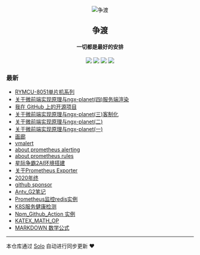 <p align="center"><img alt="争渡" src="https://s2.ax1x.com/2019/08/19/mlrm34.png"></p><h2 align="center">
争渡
</h2>

<h4 align="center">一切都是最好的安排</h4>
<p align="center"><a title="争渡" target="_blank" href="https://github.com/ferried/solo-blog"><img src="https://img.shields.io/github/last-commit/ferried/solo-blog.svg?style=flat-square&color=FF9900"></a>
<a title="GitHub repo size in bytes" target="_blank" href="https://github.com/ferried/solo-blog"><img src="https://img.shields.io/github/repo-size/ferried/solo-blog.svg?style=flat-square"></a>
<a title="Solo Version" target="_blank" href="https://github.com/88250/solo/releases"><img src="https://img.shields.io/badge/solo-4.3.1-f1e05a.svg?style=flat-square&color=blueviolet"></a>
<a title="Hits" target="_blank" href="https://github.com/88250/hits"><img src="https://hits.b3log.org/ferried/solo-blog.svg"></a></p>

### 最新

* [RYMCU-8051单片机系列](https://blog.eiyouhe.com/articles/2021/03/01/1614561229265.html)
* [关于微前端实现原理与ngx-planet(四)服务端渲染](https://blog.eiyouhe.com/articles/2021/02/25/1614224124030.html)
* [我在 GitHub 上的开源项目](https://blog.eiyouhe.com/my-github-repos)
* [关于微前端实现原理与ngx-planet(三)客制化](https://blog.eiyouhe.com/articles/2021/02/05/1612514513154.html)
* [关于微前端实现原理与ngx-planet(二)](https://blog.eiyouhe.com/articles/2021/01/22/1611298349966.html)
* [关于微前端实现原理与ngx-planet(一)](https://blog.eiyouhe.com/articles/2021/01/22/1611246438681.html)
* [画廊](https://blog.eiyouhe.com/articles/2021/01/13/1610546671253.html)
* [vmalert](https://blog.eiyouhe.com/articles/2021/01/13/1610517740596.html)
* [about prometheus alerting](https://blog.eiyouhe.com/articles/2021/01/13/1610501814040.html)
* [about prometheus rules](https://blog.eiyouhe.com/articles/2021/01/04/1609740000025.html)
* [星际争霸2AI环境搭建](https://blog.eiyouhe.com/articles/2021/01/01/1609515295211.html)
* [关于Prometheus Exporter](https://blog.eiyouhe.com/articles/2020/12/31/1609418089449.html)
* [2020年终](https://blog.eiyouhe.com/articles/2020/12/17/1608214994423.html)
* [github sponsor](https://blog.eiyouhe.com/articles/2020/11/24/1606210456576.html)
* [Antv_G2笔记](https://blog.eiyouhe.com/articles/2020/11/13/1605256604675.html)
* [Prometheus监控redis实例](https://blog.eiyouhe.com/articles/2020/11/12/1605153004410.html)
* [K8S服务健康检测](https://blog.eiyouhe.com/articles/2020/11/06/1604630346875.html)
* [Npm_Github_Action 实例](https://blog.eiyouhe.com/articles/2020/10/21/1603261417165.html)
* [KATEX_MATH_OP](https://blog.eiyouhe.com/articles/2020/10/20/1603189006997.html)
* [MARKDOWN 数学公式](https://blog.eiyouhe.com/articles/2020/10/10/1602321291271.html)



---

本仓库通过 [Solo](https://github.com/88250/solo) 自动进行同步更新 ❤️ 